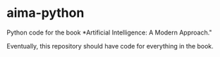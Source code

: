 # aima-python

Python code for the book *Artificial Intelligence: A Modern Approach."

Eventually, this repository should have code for everything in the book.
